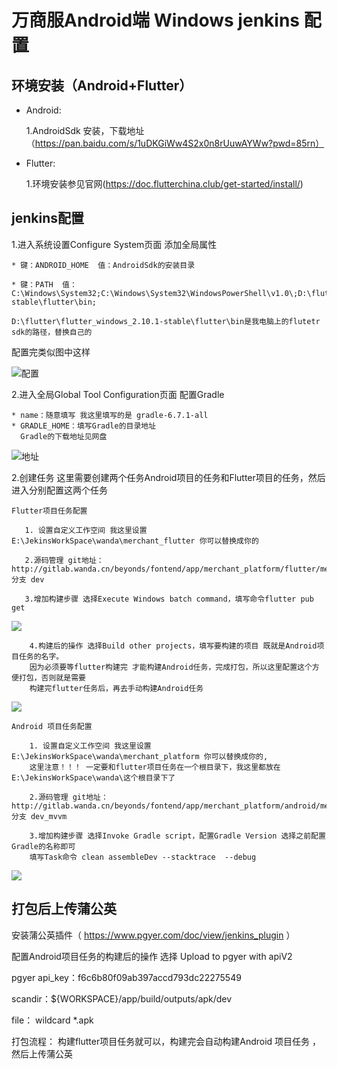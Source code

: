 # 万商服Android端 Windows jenkins 配置

##  环境安装（Android+Flutter）

* Android:

  1.AndroidSdk 安装，下载地址（https://pan.baidu.com/s/1uDKGiWw4S2x0n8rUuwAYWw?pwd=85rn）

* Flutter:

   1.环境安装参见官网(https://doc.flutterchina.club/get-started/install/)

## jenkins配置


   1.进入系统设置Configure System页面 添加全局属性

    * 键：ANDROID_HOME  值：AndroidSdk的安装目录

    * 键：PATH  值：C:\Windows\System32;C:\Windows\System32\WindowsPowerShell\v1.0\;D:\flutter\flutter_windows_2.10.1-stable\flutter\bin;

    D:\flutter\flutter_windows_2.10.1-stable\flutter\bin是我电脑上的flutetr sdk的路径，替换自己的


 配置完类似图中这样

 ![配置](https://gitee.com/wangxiongtao/mark-down-img/raw/master/img/%E5%BE%AE%E4%BF%A1%E6%88%AA%E5%9B%BE_20220812105709.png)

  2.进入全局Global Tool Configuration页面 配置Gradle

    * name：随意填写 我这里填写的是 gradle-6.7.1-all
    * GRADLE_HOME：填写Gradle的目录地址
      Gradle的下载地址见网盘

![地址](https://gitee.com/wangxiongtao/mark-down-img/raw/master/img/Gradle_20220812140136.png)

2.创建任务 这里需要创建两个任务Android项目的任务和Flutter项目的任务，然后进入分别配置这两个任务

    Flutter项目任务配置

       1. 设置自定义工作空间 我这里设置 E:\JekinsWorkSpace\wanda\merchant_flutter 你可以替换成你的

       2.源码管理 git地址：http://gitlab.wanda.cn/beyonds/fontend/app/merchant_platform/flutter/merchant_flutter.git 分支 dev

       3.增加构建步骤 选择Execute Windows batch command，填写命令flutter pub get

  ![](https://gitee.com/wangxiongtao/mark-down-img/raw/master/img/build20220812142516.png)

        4.构建后的操作 选择Build other projects，填写要构建的项目 既就是Android项目任务的名字。
        因为必须要等flutter构建完 才能构建Android任务，完成打包，所以这里配置这个方便打包，否则就是需要
        构建完flutter任务后，再去手动构建Android任务


 ![](https://gitee.com/wangxiongtao/mark-down-img/raw/master/img/build_after20220812142817.png)

    Android 项目任务配置

        1. 设置自定义工作空间 我这里设置 E:\JekinsWorkSpace\wanda\merchant_platform 你可以替换成你的,
        这里注意！！！ 一定要和flutter项目任务在一个根目录下，我这里都放在E:\JekinsWorkSpace\wanda\这个根目录下了

        2.源码管理 git地址：http://gitlab.wanda.cn/beyonds/fontend/app/merchant_platform/android/merchant_platform.git 分支 dev_mvvm

        3.增加构建步骤 选择Invoke Gradle script，配置Gradle Version 选择之前配置Gradle的名称即可
        填写Task命令 clean assembleDev --stacktrace  --debug
![](https://gitee.com/wangxiongtao/mark-down-img/raw/master/img/task_20220812150704.png)



  ## 打包后上传蒲公英

  安装蒲公英插件（ https://www.pgyer.com/doc/view/jenkins_plugin ）

  配置Android项目任务的构建后的操作 选择 Upload to pgyer with apiV2

  pgyer api_key：f6c6b80f09ab397accd793dc22275549

  scandir：${WORKSPACE}/app/build/outputs/apk/dev

  file：  wildcard *.apk


打包流程： 构建flutter项目任务就可以，构建完会自动构建Android 项目任务 ，然后上传蒲公英
